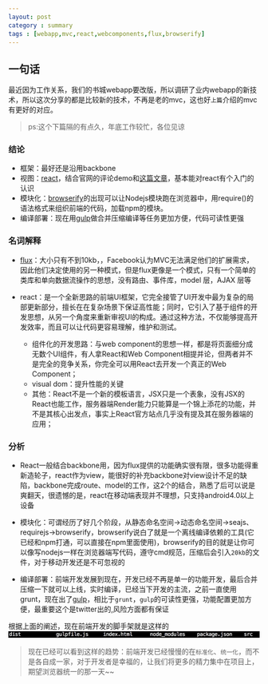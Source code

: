 ```yaml
---
layout: post
category : summary
tags : [webapp,mvc,react,webcomponents,flux,browserify] 
---
```


## 一句话
最近因为工作关系，我们的书城webapp要改版，所以调研了业内webapp的新技术，所以这次分享的都是比较新的技术，不再是老的mvc，这也好`上篇`介绍的mvc有更好的对应。

> ps:这个下篇隔的有点久，年底工作较忙，各位见谅

### 结论

* 框架：最好还是沿用backbone
* 视图：[react](http://facebook.github.io/react/)，结合官网的评论demo和[这篇文章](http://www.infoq.com/cn/articles/subversion-front-end-ui-development-framework-react)，基本能对react有个入门的认识
* 模块化：[browserify](http://browserify.org/)的出现可以让Nodejs模块跑在浏览器中，用require()的语法格式来组织前端的代码，加载npm的模块。
* 编译部署：现在用[gulp](http://gulpjs.com/)做合并压缩编译等任务更加方便，代码可读性更强

### 名词解释

* [flux](http://facebook.github.io/flux/)：大小只有不到10kb，，Facebook认为MVC无法满足他们的扩展需求，因此他们决定使用的另一种模式，但是flux更像是一个模式，只有一个简单的类库和单向数据流操作的思想，没有路由、事件库，model 层，AJAX 层等

* react：是一个全新思路的前端UI框架，它完全接管了UI开发中最为复杂的局部更新部分，擅长在在复杂场景下保证高性能；同时，它引入了基于组件的开发思想，从另一个角度来重新审视UI的构成。通过这种方法，不仅能够提高开发效率，而且可以让代码更容易理解，维护和测试。
	* 组件化的开发思路：与web component的思想一样，都是将页面细分成无数个UI组件，有人拿React和Web Component相提并论，但两者并不是完全的竞争关系，你完全可以用React去开发一个真正的Web Component；
	* visual dom：提升性能的关键
	* 其他：React不是一个新的模板语言，JSX只是一个表象，没有JSX的React也能工作，服务器端Render能力只能算是一个锦上添花的功能，并不是其核心出发点，事实上React官方站点几乎没有提及其在服务器端的应用；

### 分析

* React一般结合backbone用，因为flux提供的功能确实很有限，很多功能得重新造轮子，react作为view，能很好的补充backbone对view设计不足的缺陷，backbone完成route、model的工作，这2个的结合，熟悉了后可以说是爽翻天，很遗憾的是，react在移动端表现并不理想，只支持android4.0以上设备

* 模块化：可谓经历了好几个阶段，从静态命名空间->动态命名空间->seajs、requirejs->browserify，browserify说白了就是一个离线编译依赖的工具(它已经和npm打通，可以直接在npm里面使用)，browserify的目的就是让你可以像写nodejs一样在浏览器端写代码，遵守cmd规范，压缩后会引入`20kb`的文件，对于移动开发还是不可忽视的

* 编译部署：前端开发发展到现在，开发已经不再是单一的功能开发，最后合并压缩一下就可以上线，实时编译，已经当下开发的主流，之前一直使用grunt，现在出了[gulp](http://markpop.github.io/2014/09/17/Gulp%E5%85%A5%E9%97%A8%E6%95%99%E7%A8%8B/)，相比于`grunt`，`gulp`的可读性更强，功能配置更加方便，最重要这个是twitter出的,风险方面都有保证

根据上面的阐述，现在前端开发的脚手架就是这样的
<img src='/assets/articles/2015-01-02/index.png' />

> 现在已经可以看到这样的趋势：前端开发已经慢慢的在`标准化`、`统一化`，而不是各自成一家，对于开发者是幸福的，让我们将更多的精力集中在项目上，期望浏览器统一的那一天~~

